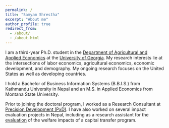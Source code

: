 ```yaml
---
permalink: /
title: "Samyam Shrestha"
excerpt: "About me"
author_profile: true
redirect_from: 
  - /about/
  - /about.html
---
```


I am a third-year Ph.D. student in the [Department of Agricultural and Applied Economics](https://agecon.uga.edu/) at the [University of Georgia](https://uga.edu/). My research interests lie at the intersections of labor economics, agricultural economics, economic development, and demography. My ongoing research focuses on the United States as well as developing countries.

I hold a Bachelor of Business Information Systems (B.B.I.S.) from Kathmandu University in Nepal and an M.S. in Applied Economics from Montana State University.

Prior to joining the doctoral program, I worked as a Research Consultant at [Precision Development (PxD)](https://precisiondev.org/). I have also worked on several impact evaluation projects in Nepal, including as a research assistant for the [evaluation](https://basis.ucdavis.edu/project/evaluation-welfare-impacts-livestock-transfer-program-nepal) of the welfare impacts of a capital transfer program.
